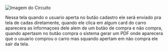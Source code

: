 ![Imagem do Circuito](C:\Users\devmat\Pictures\Screenshots)

 Nessa tela quando o usuario aperta no butão cadastro ele será  enviado pra tela de cadas diretamente,
quando ele clica em algum card do carro aparecera as informaçoes dele alem de um butão de compra e não compra, 
quando apertasm no butão compra o sistema gerar um PDF onde aparecera que o usuario comprou o carro
mas squando apertam em não compra ele sair da tela.
